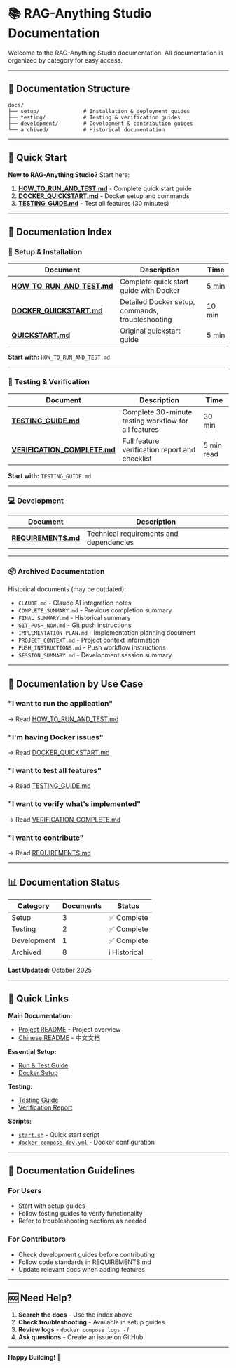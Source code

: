 # 📚 RAG-Anything Studio Documentation

Welcome to the RAG-Anything Studio documentation. All documentation is organized by category for easy access.

---

## 📁 Documentation Structure

```
docs/
├── setup/              # Installation & deployment guides
├── testing/            # Testing & verification guides
├── development/        # Development & contribution guides
└── archived/           # Historical documentation
```

---

## 🚀 Quick Start

**New to RAG-Anything Studio?** Start here:

1. **[HOW_TO_RUN_AND_TEST.md](setup/HOW_TO_RUN_AND_TEST.md)** - Complete quick start guide
2. **[DOCKER_QUICKSTART.md](setup/DOCKER_QUICKSTART.md)** - Docker setup and commands
3. **[TESTING_GUIDE.md](testing/TESTING_GUIDE.md)** - Test all features (30 minutes)

---

## 📖 Documentation Index

### 🔧 Setup & Installation

| Document | Description | Time |
|----------|-------------|------|
| **[HOW_TO_RUN_AND_TEST.md](setup/HOW_TO_RUN_AND_TEST.md)** | Complete quick start guide with Docker | 5 min |
| **[DOCKER_QUICKSTART.md](setup/DOCKER_QUICKSTART.md)** | Detailed Docker setup, commands, troubleshooting | 10 min |
| **[QUICKSTART.md](setup/QUICKSTART.md)** | Original quickstart guide | 5 min |

**Start with:** `HOW_TO_RUN_AND_TEST.md`

---

### 🧪 Testing & Verification

| Document | Description | Time |
|----------|-------------|------|
| **[TESTING_GUIDE.md](testing/TESTING_GUIDE.md)** | Complete 30-minute testing workflow for all features | 30 min |
| **[VERIFICATION_COMPLETE.md](testing/VERIFICATION_COMPLETE.md)** | Full feature verification report and checklist | 5 min read |

**Start with:** `TESTING_GUIDE.md`

---

### 💻 Development

| Document | Description |
|----------|-------------|
| **[REQUIREMENTS.md](development/REQUIREMENTS.md)** | Technical requirements and dependencies |

---

### 📦 Archived Documentation

Historical documents (may be outdated):

- `CLAUDE.md` - Claude AI integration notes
- `COMPLETE_SUMMARY.md` - Previous completion summary
- `FINAL_SUMMARY.md` - Historical summary
- `GIT_PUSH_NOW.md` - Git push instructions
- `IMPLEMENTATION_PLAN.md` - Implementation planning document
- `PROJECT_CONTEXT.md` - Project context information
- `PUSH_INSTRUCTIONS.md` - Push workflow instructions
- `SESSION_SUMMARY.md` - Development session summary

---

## 🎯 Documentation by Use Case

### "I want to run the application"
→ Read [HOW_TO_RUN_AND_TEST.md](setup/HOW_TO_RUN_AND_TEST.md)

### "I'm having Docker issues"
→ Read [DOCKER_QUICKSTART.md](setup/DOCKER_QUICKSTART.md)

### "I want to test all features"
→ Read [TESTING_GUIDE.md](testing/TESTING_GUIDE.md)

### "I want to verify what's implemented"
→ Read [VERIFICATION_COMPLETE.md](testing/VERIFICATION_COMPLETE.md)

### "I want to contribute"
→ Read [REQUIREMENTS.md](development/REQUIREMENTS.md)

---

## 📊 Documentation Status

| Category | Documents | Status |
|----------|-----------|--------|
| Setup | 3 | ✅ Complete |
| Testing | 2 | ✅ Complete |
| Development | 1 | ✅ Complete |
| Archived | 8 | ℹ️ Historical |

**Last Updated:** October 2025

---

## 🔗 Quick Links

**Main Documentation:**
- [Project README](../README.md) - Project overview
- [Chinese README](../README_zh.md) - 中文文档

**Essential Setup:**
- [Run & Test Guide](setup/HOW_TO_RUN_AND_TEST.md)
- [Docker Setup](setup/DOCKER_QUICKSTART.md)

**Testing:**
- [Testing Guide](testing/TESTING_GUIDE.md)
- [Verification Report](testing/VERIFICATION_COMPLETE.md)

**Scripts:**
- [`start.sh`](../start.sh) - Quick start script
- [`docker-compose.dev.yml`](../docker-compose.dev.yml) - Docker configuration

---

## 📝 Documentation Guidelines

### For Users
- Start with setup guides
- Follow testing guides to verify functionality
- Refer to troubleshooting sections as needed

### For Contributors
- Check development guides before contributing
- Follow code standards in REQUIREMENTS.md
- Update relevant docs when adding features

---

## 🆘 Need Help?

1. **Search the docs** - Use the index above
2. **Check troubleshooting** - Available in setup guides
3. **Review logs** - `docker compose logs -f`
4. **Ask questions** - Create an issue on GitHub

---

**Happy Building!** 🚀
